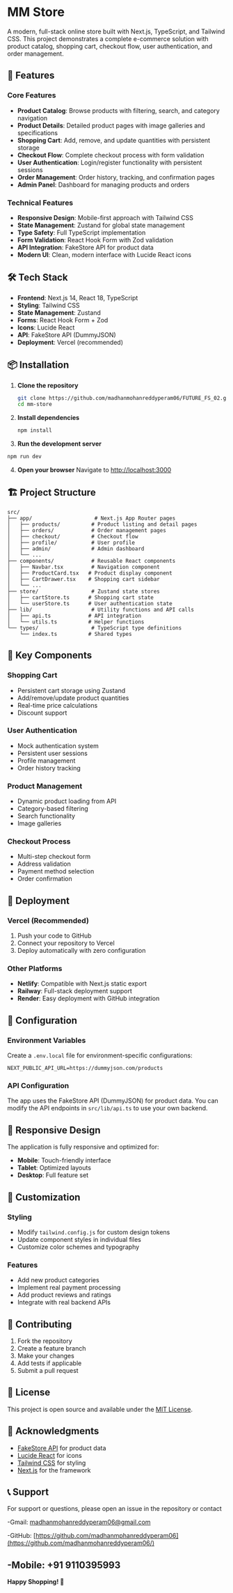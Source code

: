 # MM Store

A modern, full-stack online store built with Next.js, TypeScript, and Tailwind CSS. This project demonstrates a complete e-commerce solution with product catalog, shopping cart, checkout flow, user authentication, and order management.

## 🚀 Features

### Core Features
- **Product Catalog**: Browse products with filtering, search, and category navigation
- **Product Details**: Detailed product pages with image galleries and specifications
- **Shopping Cart**: Add, remove, and update quantities with persistent storage
- **Checkout Flow**: Complete checkout process with form validation
- **User Authentication**: Login/register functionality with persistent sessions
- **Order Management**: Order history, tracking, and confirmation pages
- **Admin Panel**: Dashboard for managing products and orders

### Technical Features
- **Responsive Design**: Mobile-first approach with Tailwind CSS
- **State Management**: Zustand for global state management
- **Type Safety**: Full TypeScript implementation
- **Form Validation**: React Hook Form with Zod validation
- **API Integration**: FakeStore API for product data
- **Modern UI**: Clean, modern interface with Lucide React icons

## 🛠 Tech Stack

- **Frontend**: Next.js 14, React 18, TypeScript
- **Styling**: Tailwind CSS
- **State Management**: Zustand
- **Forms**: React Hook Form + Zod
- **Icons**: Lucide React
- **API**: FakeStore API (DummyJSON)
- **Deployment**: Vercel (recommended)

## 📦 Installation

1. **Clone the repository**
   ```bash
   git clone https://github.com/madhanmohanreddyperam06/FUTURE_FS_02.git
   cd mm-store
   ```

2. **Install dependencies**
   ```bash
   npm install
   ```

3. **Run the development server**
```bash
npm run dev
   ```

4. **Open your browser**
   Navigate to [http://localhost:3000](http://localhost:3000)

## 🏗 Project Structure

```
src/
├── app/                    # Next.js App Router pages
│   ├── products/          # Product listing and detail pages
│   ├── orders/            # Order management pages
│   ├── checkout/          # Checkout flow
│   ├── profile/           # User profile
│   ├── admin/             # Admin dashboard
│   └── ...
├── components/            # Reusable React components
│   ├── Navbar.tsx         # Navigation component
│   ├── ProductCard.tsx   # Product display component
│   ├── CartDrawer.tsx    # Shopping cart sidebar
│   └── ...
├── store/                 # Zustand state stores
│   ├── cartStore.ts      # Shopping cart state
│   └── userStore.ts      # User authentication state
├── lib/                   # Utility functions and API calls
│   ├── api.ts            # API integration
│   └── utils.ts          # Helper functions
└── types/                 # TypeScript type definitions
    └── index.ts          # Shared types
```

## 🎯 Key Components

### Shopping Cart
- Persistent cart storage using Zustand
- Add/remove/update product quantities
- Real-time price calculations
- Discount support

### User Authentication
- Mock authentication system
- Persistent user sessions
- Profile management
- Order history tracking

### Product Management
- Dynamic product loading from API
- Category-based filtering
- Search functionality
- Image galleries

### Checkout Process
- Multi-step checkout form
- Address validation
- Payment method selection
- Order confirmation

## 🚀 Deployment

### Vercel (Recommended)
1. Push your code to GitHub
2. Connect your repository to Vercel
3. Deploy automatically with zero configuration

### Other Platforms
- **Netlify**: Compatible with Next.js static export
- **Railway**: Full-stack deployment support
- **Render**: Easy deployment with GitHub integration

## 🔧 Configuration

### Environment Variables
Create a `.env.local` file for environment-specific configurations:

```env
NEXT_PUBLIC_API_URL=https://dummyjson.com/products
```

### API Configuration
The app uses the FakeStore API (DummyJSON) for product data. You can modify the API endpoints in `src/lib/api.ts` to use your own backend.

## 📱 Responsive Design

The application is fully responsive and optimized for:
- **Mobile**: Touch-friendly interface
- **Tablet**: Optimized layouts
- **Desktop**: Full feature set

## 🎨 Customization

### Styling
- Modify `tailwind.config.js` for custom design tokens
- Update component styles in individual files
- Customize color schemes and typography

### Features
- Add new product categories
- Implement real payment processing
- Add product reviews and ratings
- Integrate with real backend APIs

## 🤝 Contributing

1. Fork the repository
2. Create a feature branch
3. Make your changes
4. Add tests if applicable
5. Submit a pull request

## 📄 License

This project is open source and available under the [MIT License](LICENSE).

## 🙏 Acknowledgments

- [FakeStore API](https://dummyjson.com/) for product data
- [Lucide React](https://lucide.dev/) for icons
- [Tailwind CSS](https://tailwindcss.com/) for styling
- [Next.js](https://nextjs.org/) for the framework

## 📞 Support

For support or questions, please open an issue in the repository or contact 

-Gmail: madhanmohanreddyperam06@gmail.com

-GitHub: [https://github.com/madhanmphanreddyperam06](https://github.com/madhanmohanreddyperam06/)

-Mobile: +91 9110395993
---

**Happy Shopping! 🛒**
